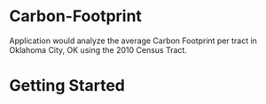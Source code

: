 # Carbon-Footprint

Application would analyze the average Carbon Footprint per tract in Oklahoma City, OK using the 2010 Census Tract.

# Getting Started




